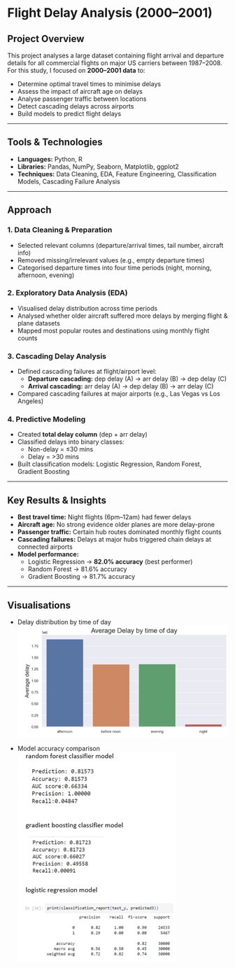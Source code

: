 # Flight Delay Analysis (2000–2001)

## Project Overview
This project analyses a large dataset containing flight arrival and departure details for all commercial flights on major US carriers between 1987–2008.  
For this study, I focused on **2000–2001 data** to:
- Determine optimal travel times to minimise delays
- Assess the impact of aircraft age on delays
- Analyse passenger traffic between locations
- Detect cascading delays across airports
- Build models to predict flight delays

---

## Tools & Technologies
- **Languages:** Python, R  
- **Libraries:** Pandas, NumPy, Seaborn, Matplotlib, ggplot2  
- **Techniques:** Data Cleaning, EDA, Feature Engineering, Classification Models, Cascading Failure Analysis  

---

## Approach

### 1. Data Cleaning & Preparation
- Selected relevant columns (departure/arrival times, tail number, aircraft info)  
- Removed missing/irrelevant values (e.g., empty departure times)  
- Categorised departure times into four time periods (night, morning, afternoon, evening)  

### 2. Exploratory Data Analysis (EDA)
- Visualised delay distribution across time periods  
- Analysed whether older aircraft suffered more delays by merging flight & plane datasets  
- Mapped most popular routes and destinations using monthly flight counts  

### 3. Cascading Delay Analysis
- Defined cascading failures at flight/airport level:  
  - **Departure cascading:** dep delay (A) → arr delay (B) → dep delay (C)  
  - **Arrival cascading:** arr delay (A) → dep delay (B) → arr delay (C)  
- Compared cascading failures at major airports (e.g., Las Vegas vs Los Angeles)  

### 4. Predictive Modeling
- Created **total delay column** (dep + arr delay)  
- Classified delays into binary classes:  
  - Non-delay = ≤30 mins  
  - Delay = >30 mins  
- Built classification models: Logistic Regression, Random Forest, Gradient Boosting  

---

## Key Results & Insights
- **Best travel time:** Night flights (6pm–12am) had fewer delays  
- **Aircraft age:** No strong evidence older planes are more delay-prone  
- **Passenger traffic:** Certain hub routes dominated monthly flight counts  
- **Cascading failures:** Delays at major hubs triggered chain delays at connected airports  
- **Model performance:**  
  - Logistic Regression → **82.0% accuracy** (best performer)  
  - Random Forest → 81.6% accuracy  
  - Gradient Boosting → 81.7% accuracy  

---

## Visualisations

- Delay distribution by time of day  
  ![delay by time](https://github.com/syees/portfolio/blob/main/Programming%20for%20data%20science/Images/delay%20by%20time.png?raw=true)
  
- Model accuracy comparison  
  ![model accuracy](https://github.com/syees/portfolio/blob/main/Programming%20for%20data%20science/Images/model%20accuracy.png?raw=true)
